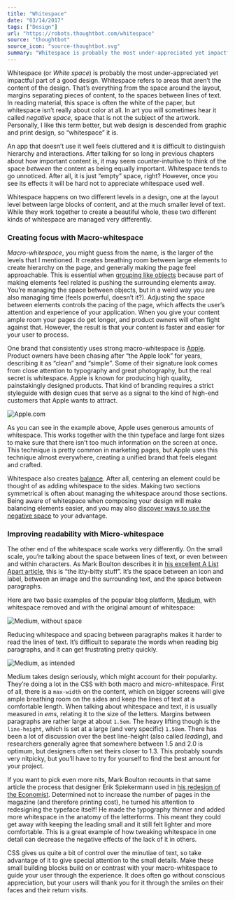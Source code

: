 ```yaml
---
title: "Whitespace"
date: "03/14/2017"
tags: ["Design"]
url: "https://robots.thoughtbot.com/whitespace"
source: "thoughtbot"
source_icon: "source-thoughtbot.svg"
summary: "Whitespace is probably the most under-appreciated yet impactful part of a good design."
---
```


Whitespace (or _White space_) is probably the most under-appreciated yet impactful part of a good design. Whitespace refers to areas that aren’t the content of the design. That’s everything from the space around the layout, margins separating pieces of content, to the spaces between lines of text. In reading material, this space is often the white of the paper, but whitespace isn’t really about color at all. In art you will sometimes hear it called _negative space_, space that is not the subject of the artwork. Personally, I like this term better, but web design is descended from graphic and print design, so “whitespace” it is.

An app that doesn’t use it well feels cluttered and it is difficult to distinguish hierarchy and interactions. After talking for so long in previous chapters about how important content is, it may seem counter-intuitive to think of the space _between_ the content as being equally important. Whitespace tends to go unnoticed. After all, it is just “empty” space, right? However, once you see its effects it will be hard not to appreciate whitespace used well.

Whitespace happens on two different levels in a design, one at the layout level between large blocks of content, and at the much smaller level of text. While they work together to create a beautiful whole, these two different kinds of whitespace are managed very differently.

### Creating focus with Macro-whitespace

_Macro-whitespace_, you might guess from the name, is the larger of the levels that I mentioned. It creates breathing room between large elements to create hierarchy on the page, and generally making the page feel approachable. This is essential when [grouping like objects](https://robots.thoughtbot.com/form-and-space) because part of making elements feel related is pushing the surrounding elements away. You’re managing the space between objects, but in a weird way you are also managing time (feels powerful, doesn’t it?). Adjusting the space between elements controls the pacing of the page, which affects the user’s attention and experience of your application. When you give your content ample room your pages do get longer, and product owners will often fight against that. However, the result is that your content is faster and easier for your user to process.

One brand that consistently uses strong macro-whitespace is [Apple](http://apple.com). Product owners have been chasing after “the Apple look” for years, describing it as “clean” and “simple”. Some of their signature look comes from close attention to typography and great photography, but the real secret is whitespace. Apple is known for producing high quality, painstakingly designed products. That kind of branding requires a strict styleguide with design cues that serve as a signal to the kind of high-end customers that Apple wants to attract.

![Apple.com](https://images.thoughtbot.com/cp-design-for-the-web/rioTUswbSSC4PZBrq0Kv_elements-white-space-macro.png)

As you can see in the example above, Apple uses generous amounts of whitespace. This works together with the thin typeface and large font sizes to make sure that there isn’t too much information on the screen at once. This technique is pretty common in marketing pages, but Apple uses this technique almost everywhere, creating a unified brand that feels elegant and crafted.

Whitespace also creates [balance](https://robots.thoughtbot.com/balance). After all, centering an element could be thought of as adding whitespace to the sides. Making two sections symmetrical is often about managing the whitespace around those sections. Being aware of whitespace when composing your design will make balancing elements easier, and you may also [discover ways to use the negative space](https://photographylife.com/negative-space-in-photography) to your advantage.

### Improving readability with Micro-whitespace

The other end of the whitespace scale works very differently. On the small scale, you’re talking about the space between lines of text, or even between and within characters. As Mark Boulton describes it in [his excellent A List Apart article](http://alistapart.com/article/whitespace), this is “the itty-bitty stuff”. It’s the space between an icon and label, between an image and the surrounding text, and the space between paragraphs.

Here are two basic examples of the popular blog platform, [Medium](http://medium.com), with whitespace removed and with the original amount of whitespace:

![Medium, without space](https://images.thoughtbot.com/cp-design-for-the-web/zhquLBEGRP68MT3w8oZh_elements-white-space-micro-small.png)

Reducing whitespace and spacing between paragraphs makes it harder to read the lines of text. It’s difficult to separate the words when reading big paragraphs, and it can get frustrating pretty quickly.

![Medium, as intended](https://images.thoughtbot.com/cp-design-for-the-web/RRpWixsSdCNGZnl1LoBg_elements-white-space-micro-large.png)

Medium takes design seriously, which might account for their popularity. They’re doing a lot in the CSS with both macro and micro-whitespace. First of all, there is a `max-width` on the content, which on bigger screens will give ample breathing room on the sides and keep the lines of text at a comfortable length. When talking about whitespace and text, it is usually measured in _ems_, relating it to the size of the letters. Margins between paragraphs are rather large at about `1.5em`. The heavy lifting though is the `line-height`, which is set at a large (and very specific) `1.58em`. There has been a lot of discussion over the best line-height (also called _leading_), and researchers generally agree that somewhere between 1.5 and 2.0 is optimum, but designers often set theirs closer to 1.3. This probably sounds very nitpicky, but you’ll have to try for yourself to find the best amount for your project.

If you want to pick even more nits, Mark Boulton recounts in that same article the process that designer Erik Spiekermann used in [his redesign of the Economist](http://spiekermann.com/en/why-the-economist-is-thriving). Determined not to increase the number of pages in the magazine (and therefore printing cost), he turned his attention to redesigning the typeface itself! He made the typography thinner and added more whitespace in the anatomy of the letterforms. This meant they could get away with keeping the leading small and it still felt lighter and more comfortable. This is a great example of how tweaking whitespace in one detail can decrease the negative effects of the lack of it in others.

CSS gives us quite a bit of control over the minutiae of text, so take advantage of it to give special attention to the small details. Make these small building blocks build on or contrast with your macro-whitespace to guide your user through the experience. It does often go without conscious appreciation, but your users will thank you for it through the smiles on their faces and their return visits.
